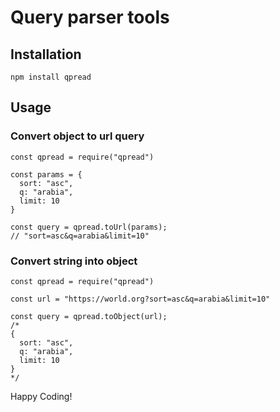 # Query parser tools

## Installation

```
npm install qpread
```

## Usage

### Convert object to url query 
```
const qpread = require("qpread")

const params = {
  sort: "asc",
  q: "arabia",
  limit: 10
}

const query = qpread.toUrl(params);
// "sort=asc&q=arabia&limit=10"

```

### Convert string into object
```
const qpread = require("qpread")

const url = "https://world.org?sort=asc&q=arabia&limit=10"

const query = qpread.toObject(url);
/*
{
  sort: "asc",
  q: "arabia",
  limit: 10
}
*/

```

Happy Coding!
